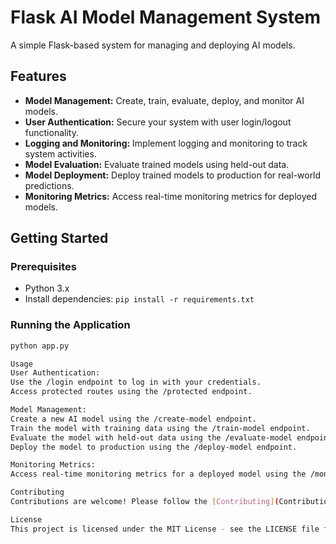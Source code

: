 # Flask AI Model Management System

A simple Flask-based system for managing and deploying AI models.

## Features

- **Model Management:** Create, train, evaluate, deploy, and monitor AI models.
- **User Authentication:** Secure your system with user login/logout functionality.
- **Logging and Monitoring:** Implement logging and monitoring to track system activities.
- **Model Evaluation:** Evaluate trained models using held-out data.
- **Model Deployment:** Deploy trained models to production for real-world predictions.
- **Monitoring Metrics:** Access real-time monitoring metrics for deployed models.

## Getting Started

### Prerequisites

- Python 3.x
- Install dependencies: `pip install -r requirements.txt`

### Running the Application

```bash
python app.py

Usage
User Authentication:
Use the /login endpoint to log in with your credentials.
Access protected routes using the /protected endpoint.

Model Management:
Create a new AI model using the /create-model endpoint.
Train the model with training data using the /train-model endpoint.
Evaluate the model with held-out data using the /evaluate-model endpoint.
Deploy the model to production using the /deploy-model endpoint.

Monitoring Metrics:
Access real-time monitoring metrics for a deployed model using the /monitoring-metrics/<model_name> endpoint.

Contributing
Contributions are welcome! Please follow the [Contributing](Contributions.md) Guidelines.

License
This project is licensed under the MIT License - see the LICENSE file for details.